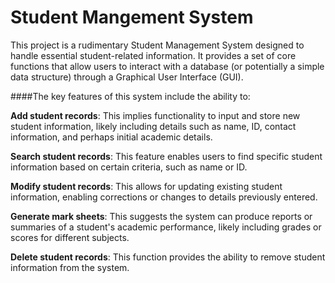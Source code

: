 # Student Mangement System

This project is a rudimentary Student Management System designed to handle essential student-related information. It provides a set of core functions that allow users to interact with a database (or potentially a simple data structure) through a Graphical User Interface (GUI).

####The key features of this system include the ability to:

**Add student records**: This implies functionality to input and store new student information, likely including details such as name, ID, contact information, and perhaps initial academic details.

**Search student records**: This feature enables users to find specific student information based on certain criteria, such as name or ID.

**Modify student records**: This allows for updating existing student information, enabling corrections or changes to details previously entered.

**Generate mark sheets**: This suggests the system can produce reports or summaries of a student's academic performance, likely including grades or scores for different subjects.

**Delete student records**: This function provides the ability to remove student information from the system.
                                         
